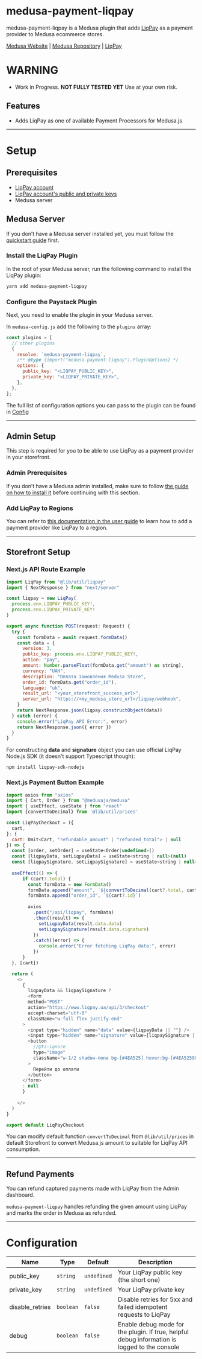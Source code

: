 # medusa-payment-liqpay
medusa-payment-liqpay is a Medusa plugin that adds [LiqPay](https://www.liqpay.ua/) as a payment provider to Medusa ecommerce stores.

[Medusa Website](https://medusajs.com/) | [Medusa Repository](https://github.com/medusajs/medusa) | [LiqPay](https://www.liqpay.ua/)

# WARNING

- Work in Progress. **NOT FULLY TESTED YET** Use at your own risk.

## Features

- Adds LiqPay as one of available Payment Processors for Medusa.js

---

# Setup

## Prerequisites

- [LiqPay account](https://www.liqpay.ua/uk/adminbusiness)
- [LiqPay account's public and private keys](https://www.liqpay.ua/doc)
- Medusa server

## Medusa Server

If you don’t have a Medusa server installed yet, you must follow the [quickstart guide](https://docs.medusajs.com/quickstart/quick-start/) first.

### Install the LiqPay Plugin

In the root of your Medusa server, run the following command to install the LiqPay plugin:

```bash
yarn add medusa-payment-liqpay
```

### Configure the Paystack Plugin

Next, you need to enable the plugin in your Medusa server.

In `medusa-config.js` add the following to the `plugins` array:

```js
const plugins = [
  // other plugins
  {
    resolve: `medusa-payment-liqpay`,
    /** @type {import("medusa-payment-liqpay").PluginOptions} */
    options: {
      public_key: "<LIQPAY_PUBLIC_KEY>",
      private_key: "<LIQPAY_PRIVATE_KEY>",
    },
  },
];
```

The full list of configuration options you can pass to the plugin can be found in [Config](#configuration)

---

## Admin Setup

This step is required for you to be able to use LiqPay as a payment provider in your storefront.

### Admin Prerequisites

If you don’t have a Medusa admin installed, make sure to follow [the guide on how to install it](https://github.com/medusajs/admin#-quickstart) before continuing with this section.

### Add LiqPay to Regions

You can refer to [this documentation in the user guide](https://docs.medusajs.com/user-guide/regions/providers/#manage-payment-providers) to learn how to add a payment provider like LiqPay to a region.

---

## Storefront Setup

### Next.js API Route Example

```js
import LiqPay from "@lib/util/liqpay"
import { NextResponse } from "next/server"

const liqpay = new LiqPay(
  process.env.LIQPAY_PUBLIC_KEY!,
  process.env.LIQPAY_PRIVATE_KEY!
)

export async function POST(request: Request) {
  try {
    const formData = await request.formData()
    const data = {
      version: 3,
      public_key: process.env.LIQPAY_PUBLIC_KEY!,
      action: "pay",
      amount: Number.parseFloat(formData.get("amount") as string),
      currency: "UAH",
      description: "Оплата замовлення Medusa Store",
      order_id: formData.get("order_id"),
      language: "uk",
      result_url: "<your_storefront_success_url>",
      server_url: "https://<my_medusa_store_url>/liqpay/webhook",
    }
    return NextResponse.json(liqpay.constructObject(data))
  } catch (error) {
    console.error("LiqPay API Error:", error)
    return NextResponse.json({ error })
  }
}
```

For constructing **data** and **signature** object you can use official LiqPay Node.js SDK (it doesn't support Typescript though):

```npm install liqpay-sdk-nodejs```

### Next.js Payment Button Example

```js
import axios from "axios"
import { Cart, Order } from "@medusajs/medusa"
import { useEffect, useState } from "react"
import {convertToDecimal} from '@lib/util/prices'

const LiqPayCheckout = ({
  cart,
}: {
  cart: Omit<Cart, "refundable_amount" | "refunded_total"> | null
}) => {
  const [order, setOrder] = useState<Order|undefined>()
  const [liqpayData, setLiqpayData] = useState<string | null>(null)
  const [liqpaySignature, setLiqpaySignature] = useState<string | null>(null)
  
  useEffect(() => {
      if (cart?.total) {
        const formData = new FormData()
        formData.append("amount", `${convertToDecimal(cart?.total, cart?.region)}`)
        formData.append("order_id", `${cart?.id}`)
  
        axios
          .post("/api/liqpay", formData)
          .then((result) => {
            setLiqpayData(result.data.data)
            setLiqpaySignature(result.data.signature)
          })
          .catch((error) => {
            console.error("Error fetching LiqPay data:", error)
          })
      }
  }, [cart])

  return (
    <>
      {
        liqpayData && liqpaySignature ?
        <form
        method="POST"
        action="https://www.liqpay.ua/api/3/checkout"
        accept-charset="utf-8"
        className="w-full flex justify-end"
      >
        <input type="hidden" name="data" value={liqpayData || ""} />
        <input type="hidden" name="signature" value={liqpaySignature || ""} />
        <button
          //@ts-ignore
          type="image"
          className="w-1/2 shadow-none bg-[#4EA525] hover:bg-[#4EA52590] rounded-xl h-[32px] text-white transition-all duration-300 mt-6"
        >
          Перейти до оплати
        </button>
      </form>
      : null
      }
      
    </>
  )
}

export default LiqPayCheckout
```

You can modify default function ```convertToDecimal``` from ```@lib/util/prices``` in default Storefront to convert Medusa.js amount to suitable for LiqPay API consumption.

---

## Refund Payments

You can refund captured payments made with LiqPay from the Admin dashboard.

`medusa-payment-liqpay` handles refunding the given amount using LiqPay and marks the order in Medusa as refunded.

---

# Configuration

| Name            | Type      | Default     | Description                                                                                   |
| --------------- | --------- | ----------- | --------------------------------------------------------------------------------------------- |
| public_key      | `string`  | `undefined` | Your LiqPay public key (the short one)           
| private_key      | `string`  | `undefined` | Your LiqPay private key                                                                   |
| disable_retries | `boolean` | `false`     | Disable retries for 5xx and failed idempotent requests to LiqPay                            |
| debug           | `boolean` | `false`     | Enable debug mode for the plugin. If true, helpful debug information is logged to the console |
